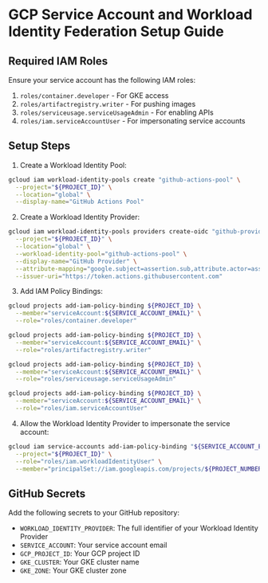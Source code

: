 # GCP Service Account and Workload Identity Federation Setup Guide

## Required IAM Roles

Ensure your service account has the following IAM roles:

1. `roles/container.developer` - For GKE access
2. `roles/artifactregistry.writer` - For pushing images
3. `roles/serviceusage.serviceUsageAdmin` - For enabling APIs
4. `roles/iam.serviceAccountUser` - For impersonating service accounts

## Setup Steps

1. Create a Workload Identity Pool:
```bash
gcloud iam workload-identity-pools create "github-actions-pool" \
  --project="${PROJECT_ID}" \
  --location="global" \
  --display-name="GitHub Actions Pool"
```

2. Create a Workload Identity Provider:
```bash
gcloud iam workload-identity-pools providers create-oidc "github-provider" \
  --project="${PROJECT_ID}" \
  --location="global" \
  --workload-identity-pool="github-actions-pool" \
  --display-name="GitHub Provider" \
  --attribute-mapping="google.subject=assertion.sub,attribute.actor=assertion.actor,attribute.repository=assertion.repository" \
  --issuer-uri="https://token.actions.githubusercontent.com"
```

3. Add IAM Policy Bindings:
```bash
gcloud projects add-iam-policy-binding ${PROJECT_ID} \
  --member="serviceAccount:${SERVICE_ACCOUNT_EMAIL}" \
  --role="roles/container.developer"

gcloud projects add-iam-policy-binding ${PROJECT_ID} \
  --member="serviceAccount:${SERVICE_ACCOUNT_EMAIL}" \
  --role="roles/artifactregistry.writer"

gcloud projects add-iam-policy-binding ${PROJECT_ID} \
  --member="serviceAccount:${SERVICE_ACCOUNT_EMAIL}" \
  --role="roles/serviceusage.serviceUsageAdmin"

gcloud projects add-iam-policy-binding ${PROJECT_ID} \
  --member="serviceAccount:${SERVICE_ACCOUNT_EMAIL}" \
  --role="roles/iam.serviceAccountUser"
```

4. Allow the Workload Identity Provider to impersonate the service account:
```bash
gcloud iam service-accounts add-iam-policy-binding "${SERVICE_ACCOUNT_EMAIL}" \
  --project="${PROJECT_ID}" \
  --role="roles/iam.workloadIdentityUser" \
  --member="principalSet://iam.googleapis.com/projects/${PROJECT_NUMBER}/locations/global/workloadIdentityPools/github-actions-pool/attribute.repository/${GITHUB_REPOSITORY}"
```

## GitHub Secrets

Add the following secrets to your GitHub repository:

- `WORKLOAD_IDENTITY_PROVIDER`: The full identifier of your Workload Identity Provider
- `SERVICE_ACCOUNT`: Your service account email
- `GCP_PROJECT_ID`: Your GCP project ID
- `GKE_CLUSTER`: Your GKE cluster name
- `GKE_ZONE`: Your GKE cluster zone